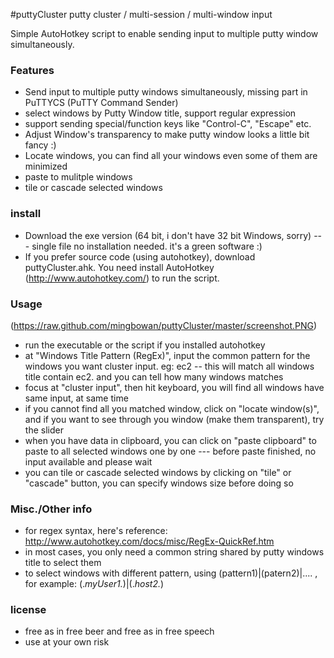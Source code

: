 #puttyCluster
putty cluster / multi-session / multi-window input

Simple AutoHotkey script to enable sending input to multiple putty window simultaneously.

### Features

* Send input to multiple putty windows simultaneously, missing part in PuTTYCS (PuTTY Command Sender)
* select windows by Putty Window title, support regular expression 
* support sending special/function keys like "Control-C", "Escape" etc.
* Adjust Window's transparency to make putty window looks a little bit fancy :)   
* Locate windows, you can find all your windows even some of them are minimized
* paste to mulitple windows
* tile or cascade selected windows

### install

* Download the exe version (64 bit, i don't have 32 bit Windows, sorry) --- single file no installation needed. it's a green software :) 
* If you prefer source code (using autohotkey), download puttyCluster.ahk. You need install AutoHotkey (http://www.autohotkey.com/) to run the script.

### Usage
(https://raw.github.com/mingbowan/puttyCluster/master/screenshot.PNG)
* run the executable or the script if you installed autohotkey 
* at "Windows Title Pattern (RegEx)", input the common pattern for the windows you want cluster input. eg: ec2   -- this will match all windows title contain ec2. and you can tell how many windows matches
* focus at "cluster input", then hit keyboard, you will find all windows have same input, at same time
* if you cannot find all you matched window, click on "locate window(s)", and if you want to see through you window (make them transparent), try the slider
* when you have data in clipboard, you can click on "paste clipboard" to paste to all selected windows one by one --- before paste finished, no input available and please wait
* you can tile or cascade selected windows by clicking on "tile" or "cascade" button, you can specify windows size before doing so
   
### Misc./Other info

* for regex syntax, here's reference: http://www.autohotkey.com/docs/misc/RegEx-QuickRef.htm
* in most cases, you only need a common string shared by putty windows title to select them
* to select windows with different pattern, using (pattern1)|(patern2)|.... , for example:  (.*myUser1.*)|(.*host2.*)

### license
* free as in free beer and free as in free speech
* use at your own risk